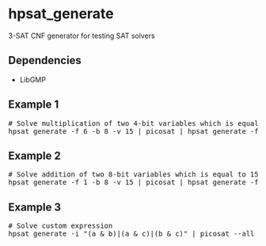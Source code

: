 # hpsat_generate
3-SAT CNF generator for testing SAT solvers

## Dependencies
- LibGMP

## Example 1
<pre>
# Solve multiplication of two 4-bit variables which is equal to 15
hpsat_generate -f 6 -b 8 -v 15 | picosat | hpsat_generate -f 6 -b 8 -p
</pre>

## Example 2
<pre>
# Solve addition of two 8-bit variables which is equal to 15
hpsat_generate -f 1 -b 8 -v 15 | picosat | hpsat_generate -f 1 -b 8 -p
</pre>

## Example 3
<pre>
# Solve custom expression
hpsat_generate -i "(a & b)|(a & c)|(b & c)" | picosat --all | hpsat_generate -i "abc" -p
</pre>

